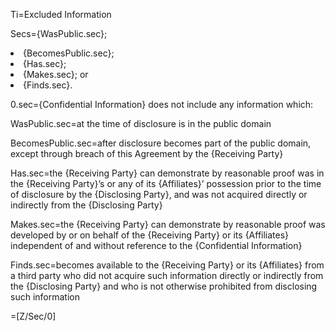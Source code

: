 Ti=Excluded Information

Secs={WasPublic.sec};</li><li>{BecomesPublic.sec};</li><li>{Has.sec};</li><li>{Makes.sec}; or</li><li>{Finds.sec}.

0.sec={Confidential Information} does not include any information which:

WasPublic.sec=at the time of disclosure is in the public domain

BecomesPublic.sec=after disclosure becomes part of the public domain, except through breach of this Agreement by the {Receiving Party}

Has.sec=the {Receiving Party} can demonstrate by reasonable proof was in the {Receiving Party}’s or any of its {Affiliates}’ possession prior to the time of disclosure by the {Disclosing Party}, and was not acquired directly or indirectly from the {Disclosing Party}

Makes.sec=the {Receiving Party} can demonstrate by reasonable proof was developed by or on behalf of the {Receiving Party} or its {Affiliates} independent of and without reference to the {Confidential Information} 

Finds.sec=becomes available to the {Receiving Party} or its {Affiliates} from a third party who did not acquire such information directly or indirectly from the {Disclosing Party} and who is not otherwise prohibited from disclosing such information

=[Z/Sec/0]